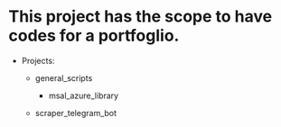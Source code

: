 # This project has the scope to have codes for a portfoglio.

* Projects:

  * general_scripts
    * msal_azure_library
  
  * scraper_telegram_bot